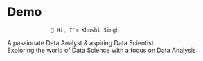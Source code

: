 # Demo
                  👋 Hi, I'm Khushi Singh
A passionate Data Analyst & aspiring Data Scientist <br>
Exploring the world of Data Science with a focus on Data Analysis



